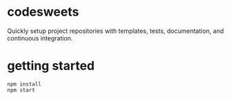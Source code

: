 # codesweets
Quickly setup project repositories with templates, tests, documentation, and continuous integration.

# getting started
```
npm install
npm start
```